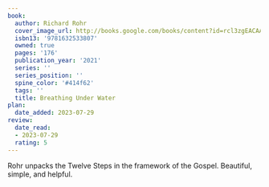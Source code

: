 ```yaml
---
book:
  author: Richard Rohr
  cover_image_url: http://books.google.com/books/content?id=rcl3zgEACAAJ&printsec=frontcover&img=1&zoom=1&source=gbs_api
  isbn13: '9781632533807'
  owned: true
  pages: '176'
  publication_year: '2021'
  series: ''
  series_position: ''
  spine_color: '#414f62'
  tags: ''
  title: Breathing Under Water
plan:
  date_added: 2023-07-29
review:
  date_read:
  - 2023-07-29
  rating: 5
---
```

Rohr unpacks the Twelve Steps in the framework of the Gospel. Beautiful, simple, and helpful. 
